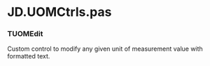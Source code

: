 # JD.UOMCtrls.pas

### TUOMEdit

Custom control to modify any given unit of measurement value with formatted text.
